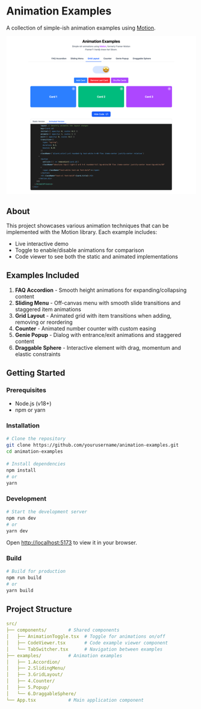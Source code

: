 # Animation Examples

A collection of simple-ish animation examples using [Motion](https://motion.dev/).

![Animation Examples](./public/screenshot_2025-04-04_22.23.08@2x.png)

## About

This project showcases various animation techniques that can be implemented with the Motion library. Each example includes:

- Live interactive demo
- Toggle to enable/disable animations for comparison
- Code viewer to see both the static and animated implementations

## Examples Included

1. **FAQ Accordion** - Smooth height animations for expanding/collapsing content
2. **Sliding Menu** - Off-canvas menu with smooth slide transitions and staggered item animations
3. **Grid Layout** - Animated grid with item transitions when adding, removing or reordering
4. **Counter** - Animated number counter with custom easing
5. **Genie Popup** - Dialog with entrance/exit animations and staggered content
6. **Draggable Sphere** - Interactive element with drag, momentum and elastic constraints

## Getting Started

### Prerequisites

- Node.js (v18+)
- npm or yarn

### Installation

```bash
# Clone the repository
git clone https://github.com/yourusername/animation-examples.git
cd animation-examples

# Install dependencies
npm install
# or
yarn
```

### Development

```bash
# Start the development server
npm run dev
# or
yarn dev
```

Open [http://localhost:5173](http://localhost:5173) to view it in your browser.

### Build

```bash
# Build for production
npm run build
# or
yarn build
```

## Project Structure

```yml
src/
├── components/        # Shared components
│   ├── AnimationToggle.tsx  # Toggle for animations on/off
│   ├── CodeViewer.tsx       # Code example viewer component
│   └── TabSwitcher.tsx      # Navigation between examples
├── examples/          # Animation examples
│   ├── 1.Accordion/
│   ├── 2.SlidingMenu/
│   ├── 3.GridLayout/
│   ├── 4.Counter/
│   ├── 5.Popup/
│   └── 6.DraggableSphere/
└── App.tsx            # Main application component
```
